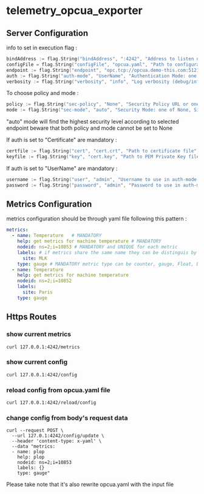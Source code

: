 # telemetry_opcua_exporter

## Server Configuration 

info to set in execution flag : 
```go
bindAddress := flag.String("bindAddress", ":4242", "Address to listen on for web interface.")
configFile = flag.String("configFile", "opcua.yaml", "Path to configuration file.")
endpoint := flag.String("endpoint", "opc.tcp://opcua.demo-this.com:51210/UA/SampleServer", "OPC UA Endpoint URL")
auth := flag.String("auth-mode", "UserName", "Authentication Mode: one of Anonymous, UserName, Certificate")
verbosity := flag.String("verbosity", "info", "Log verbosity (debug/info/warn/error/fatal)")
```
To choose policy and mode :
```go
policy := flag.String("sec-policy", "None", "Security Policy URL or one of None, Basic128Rsa15, Basic256, Basic256Sha256")
mode := flag.String("sec-mode", "auto", "Security Mode: one of None, Sign, SignAndEncrypt")
```
"auto" mode will find the highest security level according to selected endpoint
beware that both policy and mode cannot be set to None 

If auth is set to "Certificate" are mandatory :
```go
certfile := flag.String("cert", "cert.crt", "Path to certificate file")
keyfile := flag.String("key", "cert.key", "Path to PEM Private Key file")
```

If auth is set to "UserName" are mandatory :
```go
username := flag.String("user", "admin", "Username to use in auth-mode UserName")
password := flag.String("password", "admin", "Password to use in auth-mode UserName")
```

## Metrics Configuration 

metrics configuration should be through yaml file following this pattern :

```yaml 
metrics:
  - name: Temperature   # MANDATORY
    help: get metrics for machine temperature # MANDATORY
    nodeid: ns=2;i=10853 # MANDATORY and UNIQUE for each metric
    labels: # if metrics share the same name they can be distinguis by labels
      site: MLK
    type: gauge # MANDATORY metric type can be counter, gauge, Float, Double
  - name: Temperature
    help: get metrics for machine temperature
    nodeid: ns=2;i=10852
    labels: 
      site: Paris
    type: gauge
```


## Https Routes 
### show current metrics
```
curl 127.0.0.1:4242/metrics
```
### show current config
```
curl 127.0.0.1:4242/config
```
### reload config from opcua.yaml file 
```
curl 127.0.0.1:4242/reload/config
```
### change config from body's request data
```
curl --request POST \      
  --url 127.0.1:4242/config/update \
  --header 'content-type: x-yaml' \
  --data "metrics:
  - name: plop
    help: plop
    nodeid: ns=2;i=10853
    labels: {}
    type: gauge"
```
Please take note that it's also rewrite opcua.yaml with the input file 
